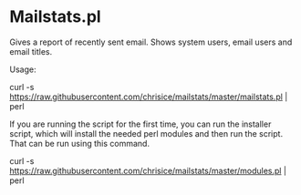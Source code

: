 Mailstats.pl
=========

Gives a report of recently sent email.  Shows system users, email users and email titles.

Usage:  

curl -s https://raw.githubusercontent.com/chrisice/mailstats/master/mailstats.pl | perl

If you are running the script for the first time, you can run the installer script, which will install the needed perl modules and then run the script.  That can be run using this command.  


curl -s https://raw.githubusercontent.com/chrisice/mailstats/master/modules.pl | perl

